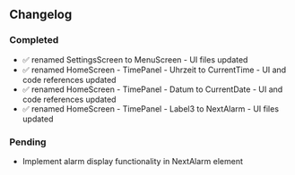 ## Changelog
### Completed
- ✅ renamed SettingsScreen to MenuScreen - UI files updated
- ✅ renamed HomeScreen - TimePanel - Uhrzeit to CurrentTime - UI and code references updated
- ✅ renamed HomeScreen - TimePanel - Datum to CurrentDate - UI and code references updated
- ✅ renamed HomeScreen - TimePanel - Label3 to NextAlarm - UI files updated

### Pending
- Implement alarm display functionality in NextAlarm element

